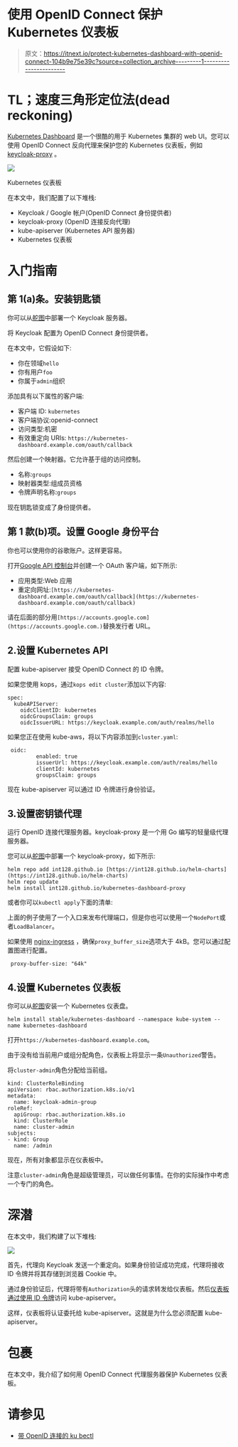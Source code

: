 # 使用 OpenID Connect 保护 Kubernetes 仪表板

> 原文：<https://itnext.io/protect-kubernetes-dashboard-with-openid-connect-104b9e75e39c?source=collection_archive---------1----------------------->

# TL；速度三角形定位法(dead reckoning)

[Kubernetes Dashboard](https://github.com/kubernetes/dashboard) 是一个很酷的用于 Kubernetes 集群的 web UI。您可以使用 OpenID Connect 反向代理来保护您的 Kubernetes 仪表板，例如 [keycloak-proxy](https://github.com/gambol99/keycloak-proxy) 。

![](img/b6743f429dd02a14e3ac05d15af74896.png)

Kubernetes 仪表板

在本文中，我们配置了以下堆栈:

*   Keycloak / Google 帐户(OpenID Connect 身份提供者)
*   keycloak-proxy (OpenID 连接反向代理)
*   kube-apiserver (Kubernetes API 服务器)
*   Kubernetes 仪表板

# 入门指南

## 第 1(a)条。安装钥匙锁

你可以从[舵图](https://github.com/kubernetes/charts/tree/master/stable/keycloak)中部署一个 Keycloak 服务器。

将 Keycloak 配置为 OpenID Connect 身份提供者。

在本文中，它假设如下:

*   你在领域`hello`
*   你有用户`foo`
*   你属于`admin`组织

添加具有以下属性的客户端:

*   客户端 ID: `kubernetes`
*   客户端协议:openid-connect
*   访问类型:机密
*   有效重定向 URIs: `https://kubernetes-dashboard.example.com/oauth/callback`

然后创建一个映射器。它允许基于组的访问控制。

*   名称:`groups`
*   映射器类型:组成员资格
*   令牌声明名称:`groups`

现在钥匙锁变成了身份提供者。

## 第 1 款(b)项。设置 Google 身份平台

你也可以使用你的谷歌账户。这样更容易。

打开[Google API 控制台](https://console.developers.google.com/apis/credentials)并创建一个 OAuth 客户端，如下所示:

*   应用类型:Web 应用
*   重定向网址:`[https://kubernetes-dashboard.example.com/oauth/callback](https://kubernetes-dashboard.example.com/oauth/callback)`

请在后面的部分用`[https://accounts.google.com](https://accounts.google.com.)`替换发行者 URL。

## 2.设置 Kubernetes API

配置 kube-apiserver 接受 OpenID Connect 的 ID 令牌。

如果您使用 kops，通过`kops edit cluster`添加以下内容:

```
spec:
  kubeAPIServer:
    oidcClientID: kubernetes
    oidcGroupsClaim: groups
    oidcIssuerURL: https://keycloak.example.com/auth/realms/hello
```

如果您正在使用 kube-aws，将以下内容添加到`cluster.yaml`:

```
 oidc:
         enabled: true
         issuerUrl: https://keycloak.example.com/auth/realms/hello
         clientId: kubernetes
         groupsClaim: groups
```

现在 kube-apiserver 可以通过 ID 令牌进行身份验证。

## 3.设置密钥锁代理

运行 OpenID 连接代理服务器。keycloak-proxy 是一个用 Go 编写的轻量级代理服务器。

您可以从[舵图](https://github.com/int128/kubernetes-dashboard-proxy)中部署一个 keycloak-proxy，如下所示:

```
helm repo add int128.github.io [https://int128.github.io/helm-charts](https://int128.github.io/helm-charts)
helm repo update
helm install int128.github.io/kubernetes-dashboard-proxy
```

或者你可以`kubectl apply`下面的清单:

上面的例子使用了一个入口来发布代理端口，但是你也可以使用一个`NodePort`或者`LoadBalancer`。

如果使用 [nginx-ingress](https://github.com/kubernetes/ingress-nginx) ，确保`proxy_buffer_size`选项大于 4kB。您可以通过配置图进行配置。

```
 proxy-buffer-size: "64k"
```

## 4.设置 Kubernetes 仪表板

你可以从[舵图](https://github.com/kubernetes/charts/tree/master/stable/kubernetes-dashboard)安装一个 Kubernetes 仪表盘。

```
helm install stable/kubernetes-dashboard --namespace kube-system --name kubernetes-dashboard
```

打开`https://kubernetes-dashboard.example.com`。

由于没有给当前用户或组分配角色，仪表板上将显示一条`Unauthorized`警告。

将`cluster-admin`角色分配给当前组。

```
kind: ClusterRoleBinding
apiVersion: rbac.authorization.k8s.io/v1
metadata:
  name: keycloak-admin-group
roleRef:
  apiGroup: rbac.authorization.k8s.io
  kind: ClusterRole
  name: cluster-admin
subjects:
- kind: Group
  name: /admin
```

现在，所有对象都显示在仪表板中。

注意`cluster-admin`角色是超级管理员，可以做任何事情。在你的实际操作中考虑一个专门的角色。

# 深潜

在本文中，我们构建了以下堆栈:

![](img/1d9141c80f199899016c51f37eb75221.png)

首先，代理向 Keycloak 发送一个重定向。如果身份验证成功完成，代理将接收 ID 令牌并将其存储到浏览器 Cookie 中。

通过身份验证后，代理将带有`Authorization`头的请求转发给仪表板。然后[仪表板通过使用 ID 令牌](https://github.com/kubernetes/dashboard/wiki/Access-control)访问 kube-apiserver。

这样，仪表板将认证委托给 kube-apiserver。这就是为什么您必须配置 kube-apiserver。

# 包裹

在本文中，我介绍了如何用 OpenID Connect 代理服务器保护 Kubernetes 仪表板。

# 请参见

*   [带 OpenID 连接的 ku bectl](https://medium.com/@int128/kubectl-with-openid-connect-43120b451672)